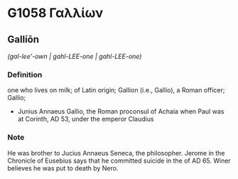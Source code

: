 # G1058 Γαλλίων

## Gallíōn

_(gal-lee'-own | gahl-LEE-one | gahl-LEE-one)_

### Definition

one who lives on milk; of Latin origin; Gallion (i.e., Gallio), a Roman officer; Gallio; 

- Junius Annaeus Gallio, the Roman proconsul of Achaia when Paul was at Corinth, AD 53, under the emperor Claudius

### Note

He was brother to Jucius Annaeus Seneca, the philosopher. Jerome in the Chronicle of Eusebius says that he committed suicide in the of AD 65. Winer believes he was put to death by Nero.
